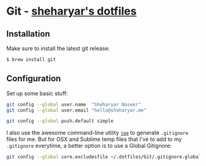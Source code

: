 
Git - [sheharyar's dotfiles](https://github.com/sheharyarn/dotfiles)
====================================================================

## Installation

Make sure to install the latest git release:

```bash
$ brew install git
```

## Configuration

Set up some basic stuff:

```bash
git config --global user.name  "Sheharyar Naseer"
git config --global user.email "hello@sheharyar.me"

git config --global push.default simple
```

I also use the awesome command-line utility [`joe`](https://github.com/karan/joe) to generate `.gitignore` files for me. But for OSX and Sublime temp files that I've to add to my `.gitignore` everytime, a better option is to use a Global Gitignore:

```bash
git config --global core.excludesfile ~/.dotfiles/Git/.gitignore.global
```

